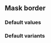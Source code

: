 ## Mask border

<!-- <values.maskBorder> -->
### Default values

<!-- </values.maskBorder> -->

<!-- <variants.maskBorder> -->
### Default variants

<!-- </variants.maskBorder> -->